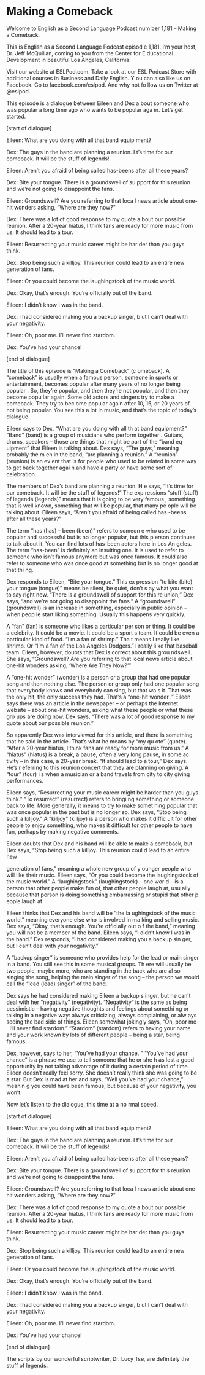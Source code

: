 # Making a Comeback

Welcome to English as a Second Language Podcast num ber 1,181 – Making a Comeback.

This is English as a Second Language Podcast episod e 1,181. I’m your host, Dr. Jeff McQuillan, coming to you from the Center for E ducational Development in beautiful Los Angeles, California.

Visit our website at ESLPod.com. Take a look at our  ESL Podcast Store with additional courses in Business and Daily English. Y ou can also like us on Facebook. Go to facebook.com/eslpod. And why not fo llow us on Twitter at @eslpod.

This episode is a dialogue between Eileen and Dex a bout someone who was popular a long time ago who wants to be popular aga in. Let’s get started.

[start of dialogue]

Eileen: What are you doing with all that band equip ment?

Dex: The guys in the band are planning a reunion. I t’s time for our comeback. It will be the stuff of legends!

Eileen: Aren’t you afraid of being called has-beens  after all these years?

Dex: Bite your tongue. There is a groundswell of su pport for this reunion and we’re not going to disappoint the fans.

Eileen: Groundswell? Are you referring to that loca l news article about one-hit wonders asking, “Where are they now?”

Dex: There was a lot of good response to my quote a bout our possible reunion. After a 20-year hiatus, I think fans are ready for more music from us. It should lead to a tour.

Eileen: Resurrecting your music career might be har der than you guys think.

Dex: Stop being such a killjoy. This reunion could lead to an entire new generation of fans.

Eileen: Or you could become the laughingstock of the music world.

 Dex: Okay, that’s enough. You’re officially out of the band.

Eileen: I didn’t know I was in the band.

Dex: I had considered making you a backup singer, b ut I can’t deal with your negativity.

Eileen: Oh, poor me. I’ll never find stardom.

Dex: You’ve had your chance!

[end of dialogue]

The title of this episode is “Making a Comeback” (c omeback). A “comeback” is usually when a famous person, someone in sports or entertainment, becomes popular after many years of no longer being popular . So, they’re popular, and then they’re not popular, and then they become popu lar again. Some old actors and singers try to make a comeback. They try to bec ome popular again after 10, 15, or 20 years of not being popular. You see this a lot in music, and that’s the topic of today’s dialogue.

Eileen says to Dex, “What are you doing with all th at band equipment?” “Band” (band) is a group of musicians who perform together . Guitars, drums, speakers – those are things that might be part of the “band eq uipment” that Eileen is talking about. Dex says, “The guys,” meaning probably the m en in the band, “are planning a reunion.” A “reunion” (reunion) is an ev ent that is for people who used to be related in some way to get back together agai n and have a party or have some sort of celebration.

The members of Dex’s band are planning a reunion. H e says, “It’s time for our comeback. It will be the stuff of legends!” The exp ressions “stuff (stuff) of legends (legends)” means that it is going to be very famous , something that is well known, something that will be popular, that many pe ople will be talking about. Eileen says, “Aren’t you afraid of being called has -beens after all these years?”

The term “has (has) – been (been)” refers to someon e who used to be popular and successful but is no longer popular, but this p erson continues to talk about it. You can find lots of has-been actors here in Los An geles. The term “has-been” is definitely an insulting one. It is used to refer to  someone who isn’t famous anymore but was once famous. It could also refer to  someone who was once good at something but is no longer good at that thi ng.

 Dex responds to Eileen, “Bite your tongue.” This ex pression “to bite (bite) your tongue (tongue)” means be silent, be quiet, don’t s ay what you want to say right now. “There is a groundswell of support for this re union,” Dex says, “and we’re not going to disappoint the fans.” A “groundswell” (groundswell) is an increase in something, especially in public opinion – when peop le start liking something. Usually this happens very quickly.

A “fan” (fan) is someone who likes a particular per son or thing. It could be a celebrity. It could be a movie. It could be a sport s team. It could be even a particular kind of food. “I’m a fan of shrimp.” Tha t means I really like shrimp. Or “I’m a fan of the Los Angeles Dodgers.” I really li ke that baseball team. Eileen, however, doubts that Dex is correct about this grou ndswell. She says, “Groundswell? Are you referring to that local news article about one-hit wonders asking, ‘Where Are They Now?’”

A “one-hit wonder” (wonder) is a person or a group that had one popular song and then nothing else. The person or group only had  one popular song that everybody knows and everybody can sing, but that wa s it. That was the only hit, the only success they had. That’s a “one-hit wonder .” Eileen says there was an article in the newspaper – or perhaps the Internet website – about one-hit wonders, asking what these people or what these gro ups are doing now. Dex says, “There was a lot of good response to my quote  about our possible reunion.”

So apparently Dex was interviewed for this article,  and there is something that he said in the article. That’s what he means by “my qu ote” (quote). “After a 20-year hiatus, I think fans are ready for more music from us.” A “hiatus” (hiatus) is a break, a pause, often a very long pause, in some ac tivity – in this case, a 20-year break. “It should lead to a tour,” Dex says. He’s r eferring to this reunion concert that they are planning on giving. A “tour” (tour) i s when a musician or a band travels from city to city giving performances.

Eileen says, “Resurrecting your music career might be harder than you guys think.” “To resurrect” (resurrect) refers to bringi ng something or someone back to life. More generally, it means to try to make somet hing popular that was once popular in the past but is no longer so. Dex says, “Stop being such a killjoy.” A “killjoy” (killjoy) is a person who makes it diffic ult for other people to enjoy something, who makes it difficult for other people to have fun, perhaps by making negative comments.

Eileen doubts that Dex and his band will be able to  make a comeback, but Dex says, “Stop being such a killjoy. This reunion coul d lead to an entire new

generation of fans,” meaning a whole new group of y ounger people who will like their music. Eileen says, “Or you could become the laughingstock of the music world.” A “laughingstock” (laughingstock) – one wor d – is a person that other people make fun of, that other people laugh at, usu ally because that person is doing something embarrassing or stupid that other p eople laugh at.

Eileen thinks that Dex and his band will be “the la ughingstock of the music world,” meaning everyone else who is involved in ma king and selling music. Dex says, “Okay, that’s enough. You’re officially out o f the band,” meaning you will not be a member of the band. Eileen says, “I didn’t  know I was in the band.” Dex responds, “I had considered making you a backup sin ger, but I can’t deal with your negativity.”

A “backup singer” is someone who provides help for the lead or main singer in a band. You still see this in some musical groups. Th ere will usually be two people, maybe more, who are standing in the back who are al so singing the song, helping the main singer of the song – the person we  would call the “lead (lead) singer” of the band.

Dex says he had considered making Eileen a backup s inger, but he can’t deal with her “negativity” (negativity). “Negativity” is  the same as being pessimistic – having negative thoughts and feelings about somethi ng or talking in a negative way: always criticizing, always complaining, or alw ays seeing the bad side of things. Eileen somewhat jokingly says, “Oh, poor me . I’ll never find stardom.” “Stardom” (stardom) refers to having your name and your work known by lots of different people – being a star, being famous.

Dex, however, says to her, “You’ve had your chance. ” “You’ve had your chance” is a phrase we use to tell someone that he or she h as lost a good opportunity by not taking advantage of it during a certain period of time. Eileen doesn’t really feel sorry. She doesn’t really think she was going to be a star. But Dex is mad at her and says, “Well you’ve had your chance,” meanin g you could have been famous, but because of your negativity, you won’t.

Now let’s listen to the dialogue, this time at a no rmal speed.

[start of dialogue]

Eileen: What are you doing with all that band equip ment?

Dex: The guys in the band are planning a reunion. I t’s time for our comeback. It will be the stuff of legends!

 Eileen: Aren’t you afraid of being called has-beens  after all these years?

Dex: Bite your tongue. There is a groundswell of su pport for this reunion and we’re not going to disappoint the fans.

Eileen: Groundswell? Are you referring to that loca l news article about one-hit wonders asking, “Where are they now?”

Dex: There was a lot of good response to my quote a bout our possible reunion. After a 20-year hiatus, I think fans are ready for more music from us. It should lead to a tour.

Eileen: Resurrecting your music career might be har der than you guys think.

Dex: Stop being such a killjoy. This reunion could lead to an entire new generation of fans.

Eileen: Or you could become the laughingstock of the music world.

Dex: Okay, that’s enough. You’re officially out of the band.

Eileen: I didn’t know I was in the band.

Dex: I had considered making you a backup singer, b ut I can’t deal with your negativity.

Eileen: Oh, poor me. I’ll never find stardom.

Dex: You’ve had your chance!

[end of dialogue]

The scripts by our wonderful scriptwriter, Dr. Lucy  Tse, are definitely the stuff of legends.



